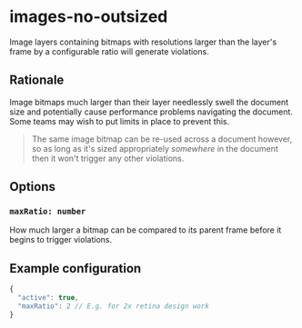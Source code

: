 # images-no-outsized

Image layers containing bitmaps with resolutions larger than the layer's frame by a configurable
ratio will generate violations.

## Rationale

Image bitmaps much larger than their layer needlessly swell the document size and potentially cause
performance problems navigating the document. Some teams may wish to put limits in place to prevent
this.

> The same image bitmap can be re-used across a document however, so as long as it's sized
> appropriately _somewhere_ in the document then it won't trigger any other violations.

## Options

### `maxRatio: number`

How much larger a bitmap can be compared to its parent frame before it begins to trigger violations.

## Example configuration

```js
{
  "active": true,
  "maxRatio": 2 // E.g. for 2x retina design work
}
```
